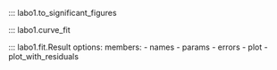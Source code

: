 ::: labo1.to_significant_figures

::: labo1.curve_fit
    
::: labo1.fit.Result
    options:
      members:
        - names
        - params
        - errors
        - plot
        - plot_with_residuals
